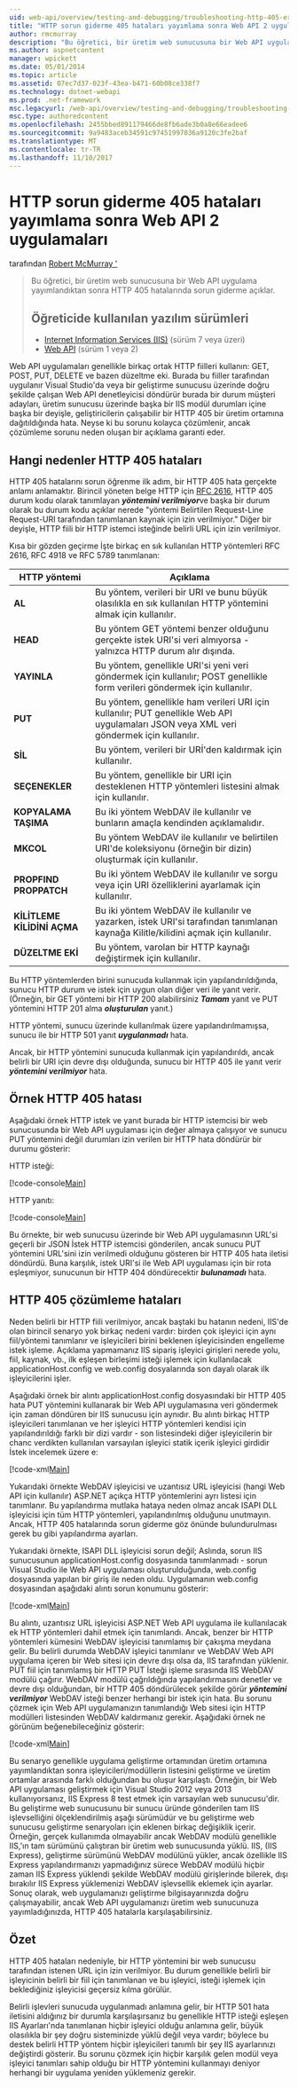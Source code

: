 ```yaml
---
uid: web-api/overview/testing-and-debugging/troubleshooting-http-405-errors-after-publishing-web-api-applications
title: "HTTP sorun giderme 405 hataları yayımlama sonra Web API 2 uygulamaları | Microsoft Docs"
author: rmcmurray
description: "Bu öğretici, bir üretim web sunucusuna bir Web API uygulama yayımlandıktan sonra HTTP 405 hatalarında sorun giderme açıklar."
ms.author: aspnetcontent
manager: wpickett
ms.date: 05/01/2014
ms.topic: article
ms.assetid: 07ec7d37-023f-43ea-b471-60b08ce338f7
ms.technology: dotnet-webapi
ms.prod: .net-framework
msc.legacyurl: /web-api/overview/testing-and-debugging/troubleshooting-http-405-errors-after-publishing-web-api-applications
msc.type: authoredcontent
ms.openlocfilehash: 2455bbed891179466de8fb6ade3b0a8e66eadee6
ms.sourcegitcommit: 9a9483aceb34591c97451997036a9120c3fe2baf
ms.translationtype: MT
ms.contentlocale: tr-TR
ms.lasthandoff: 11/10/2017
---
```

<a name="troubleshooting-http-405-errors-after-publishing-web-api-2-applications"></a>HTTP sorun giderme 405 hataları yayımlama sonra Web API 2 uygulamaları
====================
tarafından [Robert McMurray '](https://github.com/rmcmurray)

> Bu öğretici, bir üretim web sunucusuna bir Web API uygulama yayımlandıktan sonra HTTP 405 hatalarında sorun giderme açıklar.
> 
> ## <a name="software-versions-used-in-the-tutorial"></a>Öğreticide kullanılan yazılım sürümleri
> 
> 
> - [Internet Information Services (IIS)](https://www.iis.net/) (sürüm 7 veya üzeri)
> - [Web API](../../index.md) (sürüm 1 veya 2)


Web API uygulamaları genellikle birkaç ortak HTTP fiilleri kullanın: GET, POST, PUT, DELETE ve bazen düzeltme eki. Burada bu fiiller tarafından uygulanır Visual Studio'da veya bir geliştirme sunucusu üzerinde doğru şekilde çalışan Web API denetleyicisi döndürür burada bir durum müşteri adayları, üretim sunucusu üzerinde başka bir IIS modül durumları içine başka bir deyişle, geliştiricilerin çalışabilir bir HTTP 405 bir üretim ortamına dağıtıldığında hata. Neyse ki bu sorunu kolayca çözümlenir, ancak çözümleme sorunu neden oluşan bir açıklama garanti eder.

## <a name="what-causes-http-405-errors"></a>Hangi nedenler HTTP 405 hataları

HTTP 405 hatalarını sorun öğrenme ilk adım, bir HTTP 405 hata gerçekte anlamı anlamaktır. Birincil yöneten belge HTTP için [RFC 2616](http://www.ietf.org/rfc/rfc2616.txt), HTTP 405 durum kodu olarak tanımlayan ***yöntemini verilmiyor***ve başka bir durum olarak bu durum kodu açıklar nerede &quot;yöntemi Belirtilen Request-Line Request-URI tarafından tanımlanan kaynak için izin verilmiyor.&quot; Diğer bir deyişle, HTTP fiili bir HTTP istemci isteğinde belirli URL için izin verilmiyor.

Kısa bir gözden geçirme İşte birkaç en sık kullanılan HTTP yöntemleri RFC 2616, RFC 4918 ve RFC 5789 tanımlanan:

| HTTP yöntemi | Açıklama |
| --- | --- |
| **AL** | Bu yöntem, verileri bir URI ve bunu büyük olasılıkla en sık kullanılan HTTP yöntemini almak için kullanılır. |
| **HEAD** | Bu yöntem GET yöntemi benzer olduğunu gerçekte istek URI'si veri almıyorsa - yalnızca HTTP durum alır dışında. |
| **YAYINLA** | Bu yöntem, genellikle URI'si yeni veri göndermek için kullanılır; POST genellikle form verileri göndermek için kullanılır. |
| **PUT** | Bu yöntem, genellikle ham verileri URI için kullanılır; PUT genellikle Web API uygulamaları JSON veya XML veri göndermek için kullanılır. |
| **SİL** | Bu yöntem, verileri bir URİ'den kaldırmak için kullanılır. |
| **SEÇENEKLER** | Bu yöntem, genellikle bir URI için desteklenen HTTP yöntemleri listesini almak için kullanılır. |
| **KOPYALAMA TAŞIMA** | Bu iki yöntem WebDAV ile kullanılır ve bunların amaçla kendinden açıklamalıdır. |
| **MKCOL** | Bu yöntem WebDAV ile kullanılır ve belirtilen URI'de koleksiyonu (örneğin bir dizin) oluşturmak için kullanılır. |
| **PROPFIND PROPPATCH** | Bu iki yöntem WebDAV ile kullanılır ve sorgu veya için URI özelliklerini ayarlamak için kullanılır. |
| **KİLİTLEME KİLİDİNİ AÇMA** | Bu iki yöntem WebDAV ile kullanılır ve yazarken, istek URI'si tarafından tanımlanan kaynağa Kilitle/kilidini açmak için kullanılır. |
| **DÜZELTME EKİ** | Bu yöntem, varolan bir HTTP kaynağı değiştirmek için kullanılır. |

Bu HTTP yöntemlerden birini sunucuda kullanmak için yapılandırıldığında, sunucu HTTP durum ve istek için uygun olan diğer veri ile yanıt verir. (Örneğin, bir GET yöntemi bir HTTP 200 alabilirsiniz ***Tamam*** yanıt ve PUT yöntemini HTTP 201 alma ***oluşturulan*** yanıt.)

HTTP yöntemi, sunucu üzerinde kullanılmak üzere yapılandırılmamışsa, sunucu ile bir HTTP 501 yanıt ***uygulanmadı*** hata.

Ancak, bir HTTP yöntemini sunucuda kullanmak için yapılandırıldı, ancak belirli bir URI için devre dışı olduğunda, sunucu bir HTTP 405 ile yanıt verir ***yöntemini verilmiyor*** hata.

## <a name="example-http-405-error"></a>Örnek HTTP 405 hatası

Aşağıdaki örnek HTTP istek ve yanıt burada bir HTTP istemcisi bir web sunucusunda bir Web API uygulaması için değer almaya çalışıyor ve sunucu PUT yöntemini değil durumları izin verilen bir HTTP hata döndürür bir durumu gösterir:


HTTP isteği:


[!code-console[Main](troubleshooting-http-405-errors-after-publishing-web-api-applications/samples/sample1.cmd)]


HTTP yanıtı:


[!code-console[Main](troubleshooting-http-405-errors-after-publishing-web-api-applications/samples/sample2.cmd)]


Bu örnekte, bir web sunucusu üzerinde bir Web API uygulamasının URL'si geçerli bir JSON İstek HTTP istemcisi gönderilen, ancak sunucu PUT yöntemini URL'sini izin verilmedi olduğunu gösteren bir HTTP 405 hata iletisi döndürdü. Buna karşılık, istek URI'si ile Web API uygulaması için bir rota eşleşmiyor, sunucunun bir HTTP 404 döndürecektir ***bulunamadı*** hata.

## <a name="resolving-http-405-errors"></a>HTTP 405 çözümleme hataları

Neden belirli bir HTTP fiili verilmiyor, ancak baştaki bu hatanın nedeni, IIS'de olan birincil senaryo yok birkaç nedeni vardır: birden çok işleyici için aynı fiil/yöntemi tanımlanır ve işleyicileri birini beklenen işleyicisinden engelleme istek işleme. Açıklama yapmamanız IIS sipariş işleyici girişleri nerede yolu, fiil, kaynak, vb., ilk eşleşen birleşimi isteği işlemek için kullanılacak applicationHost.config ve web.config dosyalarında son dayalı olarak ilk işleyicilerini işler.

Aşağıdaki örnek bir alıntı applicationHost.config dosyasındaki bir HTTP 405 hata PUT yöntemini kullanarak bir Web API uygulamasına veri göndermek için zaman döndüren bir IIS sunucusu için aynıdır. Bu alıntı birkaç HTTP işleyicileri tanımlanan ve her işleyici HTTP yöntemleri kendisi için yapılandırıldığı farklı bir dizi vardır - son listesindeki diğer işleyicilerin bir chanc verdikten kullanılan varsayılan işleyici statik içerik işleyici girdidir İstek incelemek üzere e:

[!code-xml[Main](troubleshooting-http-405-errors-after-publishing-web-api-applications/samples/sample3.xml)]

Yukarıdaki örnekte WebDAV işleyicisi ve uzantısız URL işleyicisi (hangi Web API için kullanılır) ASP.NET açıkça HTTP yöntemlerini ayrı listesi için tanımlanır. Bu yapılandırma mutlaka hataya neden olmaz ancak ISAPI DLL işleyicisi için tüm HTTP yöntemleri, yapılandırılmış olduğunu unutmayın. Ancak, HTTP 405 hatalarında sorun giderme göz önünde bulundurulması gerek bu gibi yapılandırma ayarları.

Yukarıdaki örnekte, ISAPI DLL işleyicisi sorun değil; Aslında, sorun IIS sunucusunun applicationHost.config dosyasında tanımlanmadı - sorun Visual Studio ile Web API uygulaması oluşturulduğunda, web.config dosyasında yapılan bir giriş ile neden oldu. Uygulamanın web.config dosyasından aşağıdaki alıntı sorun konumunu gösterir:

[!code-xml[Main](troubleshooting-http-405-errors-after-publishing-web-api-applications/samples/sample4.xml)]

Bu alıntı, uzantısız URL işleyicisi ASP.NET Web API uygulama ile kullanılacak ek HTTP yöntemleri dahil etmek için tanımlandı. Ancak, benzer bir HTTP yöntemleri kümesini WebDAV işleyicisi tanımlamış bir çakışma meydana gelir. Bu belirli durumda WebDAV işleyici tanımlanır ve WebDAV Web API uygulama içeren bir Web sitesi için devre dışı olsa da, IIS tarafından yüklenir. PUT fiil için tanımlamış bir HTTP PUT İsteği işleme sırasında IIS WebDAV modülü çağırır. WebDAV modülü çağrıldığında yapılandırmasını denetler ve devre dışı olduğundan, bir HTTP 405 döndürülecek şekilde görür ***yöntemini verilmiyor*** WebDAV isteği benzer herhangi bir istek için hata. Bu sorunu çözmek için Web API uygulamanızın tanımlandığı Web sitesi için HTTP modülleri listesinden WebDAV kaldırmanız gerekir. Aşağıdaki örnek ne görünüm beğenebileceğiniz gösterir:

[!code-xml[Main](troubleshooting-http-405-errors-after-publishing-web-api-applications/samples/sample5.xml)]

Bu senaryo genellikle uygulama geliştirme ortamından üretim ortamına yayımlandıktan sonra işleyicileri/modüllerin listesini geliştirme ve üretim ortamlar arasında farklı olduğundan bu oluşur karşılaştı. Örneğin, bir Web API uygulaması geliştirmek için Visual Studio 2012 veya 2013 kullanıyorsanız, IIS Express 8 test etmek için varsayılan web sunucusu'dir. Bu geliştirme web sunucusunu bir sunucu üründe gönderilen tam IIS işlevselliğini ölçeklendirilmiş aşağı sürümüdür ve bu geliştirme web sunucusu geliştirme senaryoları için eklenen birkaç değişiklik içerir. Örneğin, gerçek kullanımda olmayabilir ancak WebDAV modülü genellikle IIS,'ın tam sürümünü çalıştıran bir üretim web sunucusunda yüklü. IIS, (IIS Express), geliştirme sürümünü WebDAV modülünü yükler, ancak özellikle IIS Express yapılandırmanızı yapmadığınız sürece WebDAV modülü hiçbir zaman IIS Express yüklendi şekilde WebDAV modülü girişlerinde bilerek, dışı bırakılır IIS Express yüklemenizi WebDAV işlevsellik eklemek için ayarlar. Sonuç olarak, web uygulamanızı geliştirme bilgisayarınızda doğru çalışmayabilir, ancak Web API uygulamanızı üretim web sunucunuza yayımladığınızda, HTTP 405 hatalarla karşılaşabilirsiniz.

## <a name="summary"></a>Özet

HTTP 405 hataları nedeniyle, bir HTTP yöntemini bir web sunucusu tarafından istenen URL için izin verilmiyor. Bu durum genellikle belirli bir işleyicinin belirli bir fiil için tanımlanan ve bu işleyici, isteği işlemek için beklediğiniz işleyicisi geçersiz kılma görülür.

Belirli işlevleri sunucuda uygulanmadı anlamına gelir, bir HTTP 501 hata iletisini aldığınız bir durumla karşılaşırsanız bu genellikle HTTP isteği eşleşen IIS Ayarları'nda tanımlanan hiçbir işleyici olduğu anlamına gelir, büyük olasılıkla bir şey doğru sisteminizde yüklü değil veya vardır; böylece bu destek belirli HTTP yöntem hiçbir işleyicileri tanımlı bir şey IIS ayarlarınızı değiştirdi gösterir. Bu sorunu çözmek için hiçbir karşılık gelen modül veya işleyici tanımları sahip olduğu bir HTTP yöntemini kullanmayı deniyor herhangi bir uygulama yeniden yüklemeniz gerekir.
